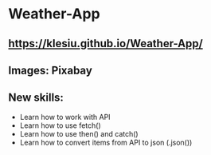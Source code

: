 # Weather-App
## https://klesiu.github.io/Weather-App/
## Images: Pixabay
## New skills:
- Learn how to work with API
- Learn how to use fetch() 
- Learn how to use then() and catch()
- Learn how to convert items from API to json (.json())

